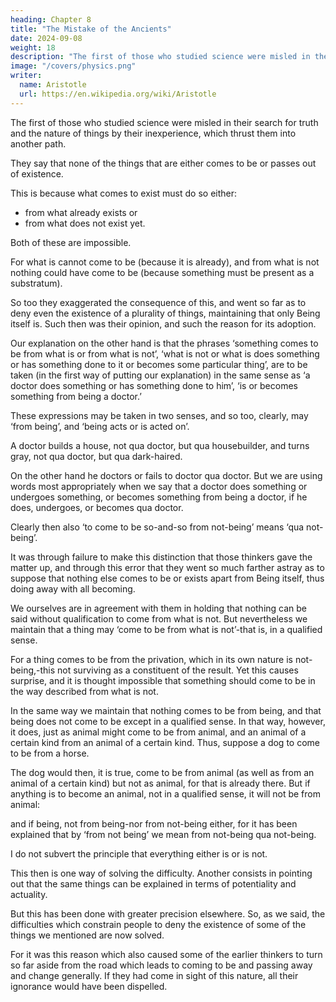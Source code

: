 ```yaml
---
heading: Chapter 8
title: "The Mistake of the Ancients"
date: 2024-09-08
weight: 18
description: "The first of those who studied science were misled in their search for truth and the nature of things by their inexperience"
image: "/covers/physics.png"
writer:
  name: Aristotle 
  url: https://en.wikipedia.org/wiki/Aristotle
---
```



<!-- We will now proceed to show that the difficulty of the early thinkers, as well as our
own, is solved in this way alone. -->

The first of those who studied science were misled in their search for truth and the nature of things by their inexperience, which thrust them into another path. 

They say that none of the things that are either comes to be or passes out of existence.

This is because what comes to exist must do so either:
- from what already exists or
- from what does not exist yet. 

Both of these are impossible. 

For what is cannot come to be (because it is already), and from what is not nothing could have come to be (because something must be present as a substratum).

So too they exaggerated the consequence of this, and went so far as to deny even the existence of a plurality of things, maintaining that only Being itself is. Such then was their opinion, and such the reason for its adoption.

Our explanation on the other hand is that the phrases ‘something comes to be from what is or from what is not’, ‘what is not or what is does something or has something done to it or becomes some particular thing’, are to be taken (in the first way of putting our explanation) in the same sense as ‘a doctor does something or has something done to him’, ‘is or becomes something from being a doctor.’ 

These expressions may be taken in two senses, and so too, clearly, may ‘from being’, and ‘being acts or is acted on’. 

A doctor builds a house, not qua doctor, but qua housebuilder, and turns gray, not qua doctor, but qua dark-haired.

On the other hand he doctors or fails to doctor qua doctor. But we are using words most
appropriately when we say that a doctor does something or undergoes something, or
becomes something from being a doctor, if he does, undergoes, or becomes qua doctor.

Clearly then also ‘to come to be so-and-so from not-being’ means ‘qua not-being’.

It was through failure to make this distinction that those thinkers gave the matter up,
and through this error that they went so much farther astray as to suppose that nothing
else comes to be or exists apart from Being itself, thus doing away with all becoming.

We ourselves are in agreement with them in holding that nothing can be said without qualification to come from what is not. But nevertheless we maintain that a thing may ‘come to be from what is not’-that is, in a qualified sense. 

For a thing comes to be from the privation, which in its own nature is not-being,-this not surviving as a constituent of the result. Yet this causes surprise, and it is thought impossible that something should come to be in the way described from what is not.

In the same way we maintain that nothing comes to be from being, and that being does not come to be except in a qualified sense. In that way, however, it does, just as animal might come to be from animal, and an animal of a certain kind from an animal of a certain kind. Thus, suppose a dog to come to be from a horse. 

The dog would then, it is true, come to be from animal (as well as from an animal of a certain kind) but not as animal, for that is already there. But if anything is to become an animal, not in a
qualified sense, it will not be from animal:

and if being, not from being-nor from not-being either, for it has been explained that by
‘from not being’ we mean from not-being qua not-being.

I do not subvert the principle that everything either is or is not.

This then is one way of solving the difficulty. Another consists in pointing out that the
same things can be explained in terms of potentiality and actuality.

But this has been done with greater precision elsewhere. So, as we said, the difficulties which constrain people to deny the existence of some of the things we mentioned are now solved. 

For it was this reason which also caused some of the earlier thinkers to turn so far aside from the road which leads to coming to be and passing away and change generally. If they had come in sight of this nature, all their ignorance would have been dispelled.
